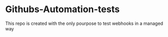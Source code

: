 # Githubs-Automation-tests
This repo is created with the only pourpose to test webhooks in a managed way
